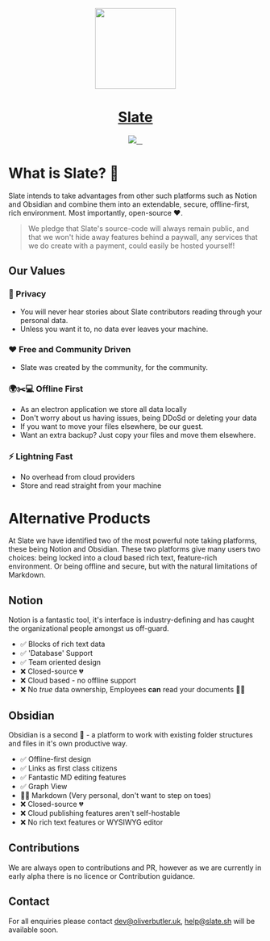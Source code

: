 <p align="center">
  <a href="https://slate.sh">
    <img src="https://avatars.githubusercontent.com/u/84088102?s=200&v=4" height="160">
    <h1 align="center">Slate</h1>
  </a>
</p>

<p align="center">
  <a aria-label="Slate Labs" href="https://github.com/slate-labs">
    <img src="https://img.shields.io/badge/Slate%20Labs-000000.svg?style=for-the-badge&logo=GitHub&labelColor=000">
  </a>
   <a href="">
    <img alt="" src="https://img.shields.io/github/issues/slate-labs/slate?style=for-the-badge&labelColor=000000">
  </a>
   <a href="">
    <img alt="" src="https://img.shields.io/github/stars/slate-labs/slate?style=for-the-badge&labelColor=000000">
  </a>
  <a href="">
    <img alt="" src="https://img.shields.io/github/forks/slate-labs/slate?style=for-the-badge&labelColor=000000">
  </a>
</p>

# What is Slate? 🚀

Slate intends to take advantages from other such platforms such as Notion and Obsidian and combine them into an extendable, secure, offline-first, rich environment. Most importantly, open-source ❤️.

> We pledge that Slate's source-code will always remain public, and that we won't hide away features behind a paywall, any services that we do create with a payment, could easily be hosted yourself!

## Our Values

### 🥇 Privacy

- You will never hear stories about Slate contributors reading through your personal data.
- Unless you want it to, no data ever leaves your machine.

### ❤️ Free and Community Driven

- Slate was created by the community, for the community.

### 🌍✂️💻 Offline First

- As an electron application we store all data locally
- Don't worry about us having issues, being DDoSd or deleting your data
- If you want to move your files elsewhere, be our guest.
- Want an extra backup? Just copy your files and move them elsewhere.

### ⚡ Lightning Fast

- No overhead from cloud providers
- Store and read straight from your machine

<!-- # Our Planned Products at Slate

Below are some of the projects we plan to design and produce, all of our provided services will be open-source and self-hostable, if you want nothing to do with the cloud... Host it yourself!

## ❤️ Slate Client [🚧 WIP]

- Electron Based application to write and manage Slate notes
- Share files locally to friends, family, and co-workers on the same network

## 📡 Slate Relay [💡 Idea]

- Select a file, click share, and we'll host it for you for people to see
- Publish an API of your chosen content, much like a CMS.

## 🌐 Slate Backup [💡 Idea]

- Slate Client would encrypt your files on your machine
- Send them to a secure backup server
- Backups are ready for when you need them -->

# Alternative Products

At Slate we have identified two of the most powerful note taking platforms, these being Notion and Obsidian. These two platforms give many users two choices: being locked into a cloud based rich text, feature-rich environment. Or being offline and secure, but with the natural limitations of Markdown.

## Notion

Notion is a fantastic tool, it's interface is industry-defining and has caught the organizational people amongst us off-guard.

- ✅ Blocks of rich text data
- ✅ 'Database' Support
- ✅ Team oriented design
- ❌ Closed-source 💔
- ❌ Cloud based - no offline support
- ❌ No _true_ data ownership, Employees **can** read your documents 🕵️‍♂️

## Obsidian

Obsidian is a second 🧠 - a platform to work with existing folder structures and files in it's own productive way.

- ✅ Offline-first design
- ✅ Links as first class citizens
- ✅ Fantastic MD editing features
- ✅ Graph View
- 🤷‍♀️ Markdown (Very personal, don't want to step on toes)
- ❌ Closed-source 💔
- ❌ Cloud publishing features aren't self-hostable
- ❌ No rich text features or WYSIWYG editor

## Contributions

We are always open to contributions and PR, however as we are currently in early alpha there is no licence or Contribution guidance.

## Contact

For all enquiries please contact dev@oliverbutler.uk, help@slate.sh will be available soon.
